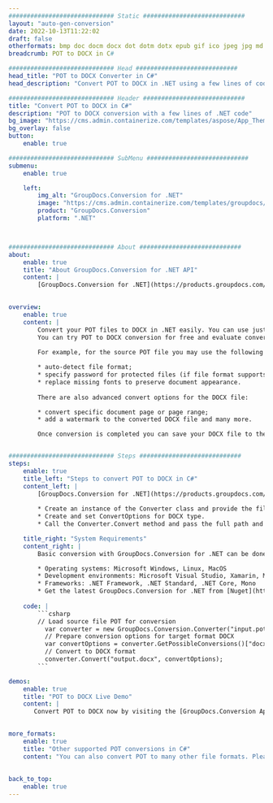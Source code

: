 ```yaml
---
############################# Static ############################
layout: "auto-gen-conversion"
date: 2022-10-13T11:22:02
draft: false
otherformats: bmp doc docm docx dot dotm dotx epub gif ico jpeg jpg md odt ott pdf png psd rtf tex tif tiff txt xps
breadcrumb: POT to DOCX in C#

############################# Head ############################
head_title: "POT to DOCX Converter in C#"
head_description: "Convert POT to DOCX in .NET using a few lines of code. Use the GroupDocs Document Conversion API to convert over 160 file formats."

############################# Header ############################
title: "Convert POT to DOCX in C#"
description: "POT to DOCX conversion with a few lines of .NET code"
bg_image: "https://cms.admin.containerize.com/templates/aspose/App_Themes/V3/images/bg/header1.png"
bg_overlay: false
button:
    enable: true

############################# SubMenu ############################
submenu:
    enable: true

    left:
        img_alt: "GroupDocs.Conversion for .NET"
        image: "https://cms.admin.containerize.com/templates/groupdocs/images/product-logos/90x90-noborder/groupdocs-conversion-net.png"
        product: "GroupDocs.Conversion"
        platform: ".NET"



############################# About ############################
about:
    enable: true
    title: "About GroupDocs.Conversion for .NET API"
    content: |
        [GroupDocs.Conversion for .NET](https://products.groupdocs.com/conversion/net/) can be used to convert Microsoft Word, Excel, PowerPoint, PDF, Visio and other formats. GroupDocs.Conversion is a standalone API that is suitable for back-end and internal systems where high performance is required. It does not depend on any software such as Microsoft or Open Office.
    

overview:
    enable: true
    content: |
        Convert your POT files to DOCX in .NET easily. You can use just a couple of C# code lines in any platform of your choice like - Windows, Linux, macOS.
        You can try POT to DOCX conversion for free and evaluate conversion results quality.  Along with simple file conversion scenarios you can try more advanced options for loading source POT file and for saving output DOCX result. 
        
        For example, for the source POT file you may use the following load options:

        * auto-detect file format;
        * specify password for protected files (if file format supports it);
        * replace missing fonts to preserve document appearance.
        
        There are also advanced convert options for the DOCX file:

        * convert specific document page or page range;
        * add a watermark to the converted DOCX file and many more.

        Once conversion is completed you can save your DOCX file to the local file path or any third-party storage like FTP, Amazon S3, Google Drive, Dropbox etc. Please note - to convert POT to DOCX there is no need for any additional software installed - like MS Office, Open Office, Adobe Acrobat Reader etc.


############################# Steps ############################
steps:
    enable: true
    title_left: "Steps to convert POT to DOCX in C#"
    content_left: |
        [GroupDocs.Conversion for .NET](https://products.groupdocs.com/conversion/net/) makes it easy for developers to convert a POT file to DOCX with a few lines of code.
        
        * Create an instance of the Converter class and provide the file POT with the full path
        * Create and set ConvertOptions for DOCX type.
        * Call the Converter.Convert method and pass the full path and format (DOCX) as a parameter

    title_right: "System Requirements"
    content_right: |
        Basic conversion with GroupDocs.Conversion for .NET can be done in just a few simple steps. Our APIs are supported on all major platforms and operating systems. Before executing the code below, make sure you have the following prerequisites installed on your system.

        * Operating systems: Microsoft Windows, Linux, MacOS
        * Development environments: Microsoft Visual Studio, Xamarin, MonoDevelop
        * Frameworks: .NET Framework, .NET Standard, .NET Core, Mono
        * Get the latest GroupDocs.Conversion for .NET from [Nuget](https://www.nuget.org/packages/groupdocs.conversion)
         
    code: |
        ```csharp    
        // Load source file POT for conversion
          var converter = new GroupDocs.Conversion.Converter("input.pot");
          // Prepare conversion options for target format DOCX
          var convertOptions = converter.GetPossibleConversions()["docx"].ConvertOptions;
          // Convert to DOCX format
          converter.Convert("output.docx", convertOptions);
        ```

demos:
    enable: true
    title: "POT to DOCX Live Demo"
    content: |
       Convert POT to DOCX now by visiting the [GroupDocs.Conversion App](https://products.groupdocs.app/conversion/family) website. Online demo has the following advantages
          

more_formats:
    enable: true
    title: "Other supported POT conversions in C#"
    content: "You can also convert POT to many other file formats. Please see the list below."
       
       
back_to_top:
    enable: true
---
```

